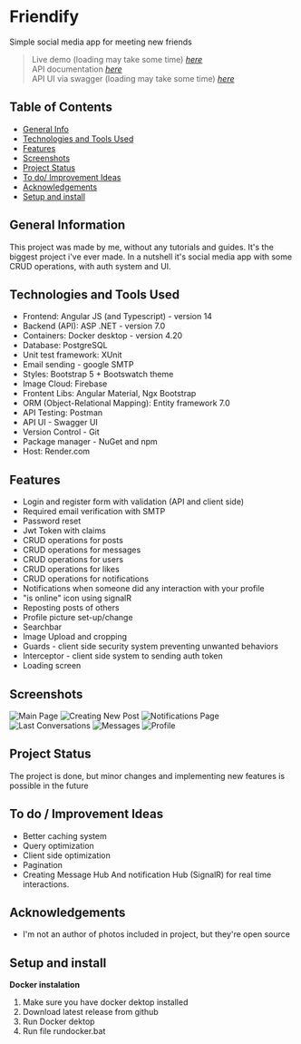 # Friendify
Simple social media app for meeting new friends
> Live demo (loading may take some time) [_here_](https://friendify-xcrl.onrender.com)\
> API documentation [_here_](https://friendify-api-documentation.onrender.com/index.html)\
> API UI via swagger (loading may take some time) [_here_](https://friendify-xcrl.onrender.com/swagger/index.html)

## Table of Contents

-  [General Info](#general-information)
-  [Technologies and Tools Used](#technologies-and-tools-used)
-  [Features](#features)
-  [Screenshots](#screenshots)
-  [Project Status](#project-status)
-  [To do/ Improvement Ideas](#to-do--improvement-ideas)
-  [Acknowledgements](#acknowledgements)
-  [Setup and install](#setup-and-install)

## General Information

This project was made by me, without any tutorials and guides. It's the biggest project i've ever made. In a nutshell it's social media app with some CRUD operations, with auth system and UI.

## Technologies and Tools Used

-  Frontend: Angular JS (and Typescript) - version 14
-  Backend (API): ASP .NET - version 7.0
-  Containers: Docker desktop - version 4.20
-  Database: PostgreSQL
-  Unit test framework: XUnit
-  Email sending - google SMTP
-  Styles: Bootstrap 5 + Bootswatch theme
-  Image Cloud: Firebase
-  Frontent Libs: Angular Material, Ngx Bootstrap
-  ORM (Object-Relational Mapping): Entity framework 7.0
-  API Testing: Postman
-  API UI - Swagger UI
-  Version Control - Git
-  Package manager - NuGet and npm
-  Host: Render.com

## Features

-  Login and register form with validation (API and client side)
-  Required email verification with SMTP
-  Password reset
-  Jwt Token with claims
-  CRUD operations for posts
-  CRUD operations for messages
-  CRUD operations for users
-  CRUD operations for likes
-  CRUD operations for notifications
-  Notifications when someone did any interaction with your profile
-  "is online" icon using signalR
-  Reposting posts of others
-  Profile picture set-up/change
-  Searchbar
-  Image Upload and cropping
-  Guards - client side security system preventing unwanted behaviors
-  Interceptor - client side system to sending auth token
-  Loading screen

## Screenshots

![Main Page](https://res.cloudinary.com/dwy4hhhjr/image/upload/w_900,h_495/v1707938494/screen1_djjirv.png)
![Creating New Post](https://res.cloudinary.com/dwy4hhhjr/image/upload/w_900,h_495/v1707938494/screen3_if27o2.png)
![Notifications Page](https://res.cloudinary.com/dwy4hhhjr/image/upload/w_900,h_495/v1707938493/screen4_elfpek.png)
![Last Conversations](https://res.cloudinary.com/dwy4hhhjr/image/upload/w_900,h_495/v1707938493/screen5_ep8nyc.png)
![Messages](https://res.cloudinary.com/dwy4hhhjr/image/upload/w_900,h_495/v1707938494/screen6_q2btyl.png)
![Profile](https://res.cloudinary.com/dwy4hhhjr/image/upload/w_900,h_495/v1707938493/screen7_czh0s8.png)

## Project Status

The project is done, but minor changes and implementing new features is possible in the future

## To do / Improvement Ideas

-  Better caching system
-  Query optimization
-  Client side optimization
-  Pagination
-  Creating Message Hub And notification Hub (SignalR) for real time interactions.

## Acknowledgements

-  I'm not an author of photos included in project, but they're open source

## Setup and install

**Docker instalation**

1. Make sure you have docker dektop installed
2. Download latest release from github
3. Run Docker dektop
4. Run file rundocker.bat
